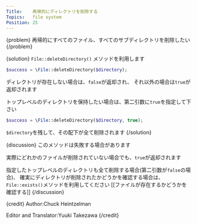 ```yaml
---
Title:    再帰的にディレクトリを削除する
Topics:   file system
Position: 25
---
```


{problem}
再帰的にすべてのファイル、すべてのサブディレクトリを削除したい
{/problem}

{solution}
`File::deleteDirectory()` メソッドを利用します

```php
$success = \File::deleteDirectory($directory);
```

ディレクトリが存在しない場合は、`false`が返却され、
それ以外の場合は`true`が返却されます

トップレベルのディレクトリを保持したい場合は、第二引数に`true`を指定して下さい

```php
$success = \File::deleteDirectory($directory, true);
```

`$directory`を残して、その配下が全て削除されます
{/solution}

{discussion}
このメソッドは失敗する場合があります

実際にどれかのファイルが削除されていない場合でも、`true`が返却されます

指定したトップレベルのディレクトリも全て削除する場合(第二引数が`false`の場合)、
確実にディレクトリが削除されたかどうかを確認する場合は、
`File::exists()`メソッドを利用してください
[[ファイルが存在するかどうかを確認する]]
{/discussion}

{credit}
Author:Chuck Heintzelman

Editor and Translator:Yuuki Takezawa
{/credit}
